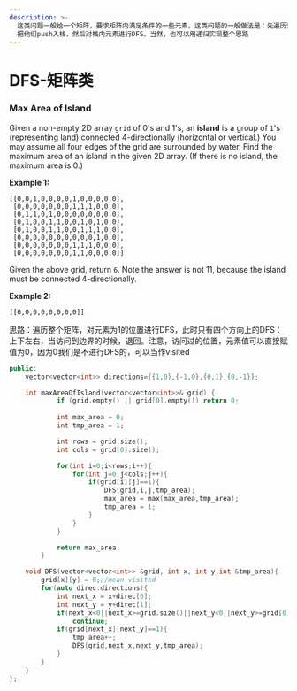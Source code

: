 ```yaml
---
description: >-
  这类问题一般给一个矩阵，要求矩阵内满足条件的一些元素。这类问题的一般做法是：先遍历整个矩阵，并找到要DFS的位置/元素，
  把他们push入栈，然后对栈内元素进行DFS。当然，也可以用递归实现整个思路
---
```


# DFS-矩阵类

### Max Area of Island

Given a non-empty 2D array `grid` of 0's and 1's, an **island** is a group of `1`'s \(representing land\) connected 4-directionally \(horizontal or vertical.\) You may assume all four edges of the grid are surrounded by water. Find the maximum area of an island in the given 2D array. \(If there is no island, the maximum area is 0.\)

**Example 1:**

```text
[[0,0,1,0,0,0,0,1,0,0,0,0,0],
 [0,0,0,0,0,0,0,1,1,1,0,0,0],
 [0,1,1,0,1,0,0,0,0,0,0,0,0],
 [0,1,0,0,1,1,0,0,1,0,1,0,0],
 [0,1,0,0,1,1,0,0,1,1,1,0,0],
 [0,0,0,0,0,0,0,0,0,0,1,0,0],
 [0,0,0,0,0,0,0,1,1,1,0,0,0],
 [0,0,0,0,0,0,0,1,1,0,0,0,0]]
```

Given the above grid, return `6`. Note the answer is not 11, because the island must be connected 4-directionally.

**Example 2:**

```text
[[0,0,0,0,0,0,0,0]]
```

思路：遍历整个矩阵，对元素为1的位置进行DFS，此时只有四个方向上的DFS：上下左右，当访问到边界的时候，退回。注意，访问过的位置，元素值可以直接赋值为0，因为0我们是不进行DFS的，可以当作visited

```cpp
public:
	vector<vector<int>> directions={{1,0},{-1,0},{0,1},{0,-1}};

    int maxAreaOfIsland(vector<vector<int>>& grid) {
    		if (grid.empty() || grid[0].empty()) return 0;
    		
    		int max_area = 0;
    		int tmp_area = 1;

    		int rows = grid.size();
    		int cols = grid[0].size();

    		for(int i=0;i<rows;i++){
    			for(int j=0;j<cols;j++){
    				if(grid[i][j]==1){
    					DFS(grid,i,j,tmp_area);
    					max_area = max(max_area,tmp_area);
    					tmp_area = 1;
    				}
    			}
    		}

    		return max_area;
    	}

    void DFS(vector<vector<int>> &grid, int x, int y,int &tmp_area){
    	grid[x][y] = 0;//mean visited
    	for(auto direc:directions){
    		int next_x = x+direc[0];
    		int next_y = y+direc[1];
    		if(next_x<0||next_x>=grid.size()||next_y<0||next_y>=grid[0].size())
    			continue;
    		if(grid[next_x][next_y]==1){
    			tmp_area++;
    			DFS(grid,next_x,next_y,tmp_area);
    		}
    	}
    }
};
```



